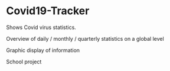 # Covid19-Tracker

Shows Covid virus statistics.

Overview of daily / monthly / quarterly statistics on a global level

Graphic display of information

School project
